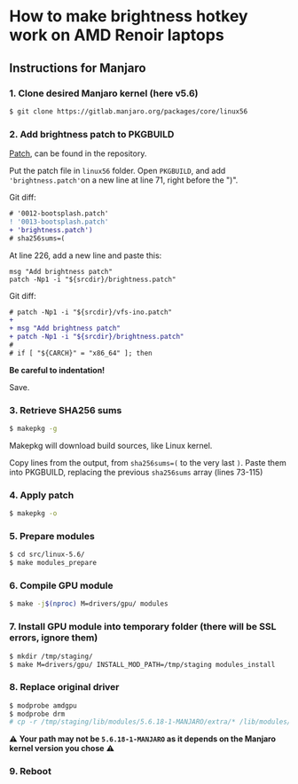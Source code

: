 # How to make brightness hotkey work on AMD Renoir laptops

## Instructions for Manjaro

### 1. Clone desired Manjaro kernel (here v5.6)

```bash
$ git clone https://gitlab.manjaro.org/packages/core/linux56
```

### 2. Add brightness patch to PKGBUILD

[Patch](https://aur.archlinux.org/cgit/aur.git/plain/brightness.patch?h=linux-renoir-backlight), can be found in the repository.

Put the patch file in `linux56` folder.
Open `PKGBUILD`, and add `'brightness.patch'`on a new line at line 71, right before the ")".

Git diff:
```diff
# '0012-bootsplash.patch'
! '0013-bootsplash.patch'
+ 'brightness.patch')
# sha256sums=(
```

At line 226, add a new line and paste this:
```
msg "Add brightness patch"
patch -Np1 -i "${srcdir}/brightness.patch"
```
Git diff:
```diff
# patch -Np1 -i "${srcdir}/vfs-ino.patch"
+
+ msg "Add brightness patch"
+ patch -Np1 -i "${srcdir}/brightness.patch"
#
# if [ "${CARCH}" = "x86_64" ]; then
```

**Be careful to indentation!**

Save.

### 3. Retrieve SHA256 sums

```bash
$ makepkg -g
```

Makepkg will download build sources, like Linux kernel.

Copy lines from the output, from `sha256sums=(` to the very last `)`.
Paste them into PKGBUILD, replacing the previous `sha256sums` array (lines 73-115)

### 4. Apply patch

```bash
$ makepkg -o
```

### 5. Prepare modules

```bash
$ cd src/linux-5.6/
$ make modules_prepare
```

### 6. Compile GPU module

```bash
$ make -j$(nproc) M=drivers/gpu/ modules
```

### 7. Install GPU module into temporary folder (there will be SSL errors, ignore them)

``` bash
$ mkdir /tmp/staging/
$ make M=drivers/gpu/ INSTALL_MOD_PATH=/tmp/staging modules_install
```

### 8. Replace original driver

```bash
$ modprobe amdgpu
$ modprobe drm
# cp -r /tmp/staging/lib/modules/5.6.18-1-MANJARO/extra/* /lib/modules/5.6.18-1-MANJARO/kernel/drivers/gpu/
```

:warning:
**Your path may not be `5.6.18-1-MANJARO` as it depends on the Manjaro kernel version you chose**
:warning:

### 9. Reboot






